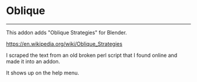 # Oblique

---

This addon adds "Oblique Strategies" for Blender.

https://en.wikipedia.org/wiki/Oblique_Strategies

I scraped the text from an old broken perl script that I found online and made it into an addon.

It shows up on the help menu.
